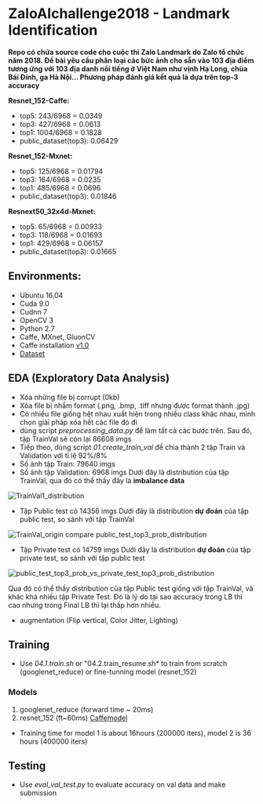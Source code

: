 # ZaloAIchallenge2018 - Landmark Identification
**Repo có chứa source code cho cuộc thi Zalo Landmark do Zalo tổ chức năm 2018.
Đề bài yêu cầu phân loại các bức ảnh cho sẵn vào 103 địa điểm tương ứng với 103 địa danh nổi tiếng ở Việt Nam như vịnh Hạ Long, chùa Bái Đính, ga Hà Nội... Phương pháp đánh giá kết quả là dựa trên top-3 accuracy**

**Resnet_152-Caffe:**
+ top5: 243/6968  = 0.0349
+ top3: 427/6968  = 0.0613
+ top1: 1004/6968 = 0.1828
+ public_dataset(top3): 0.06429

**Resnet_152-Mxnet:**
+ top5: 125/6968  = 0.01794
+ top3: 164/6968  = 0.0235
+ top1: 485/6968 = 0.0696
+ public_dataset(top3): 0.01846

**Resnext50_32x4d-Mxnet:**
+ top5: 65/6968  = 0.00933
+ top3: 118/6968  = 0.01693
+ top1: 429/6968 = 0.06157
+ public_dataset(top3): 0.01665

## Environments:
+ Ubuntu 16.04
+ Cuda 9.0
+ Cudnn 7
+ OpenCV 3
+ Python 2.7
+ Caffe, MXnet, GluonCV
+ Caffe installation [v1.0](https://github.com/BVLC/caffe/releases/tag/1.0)
+ [Dataset](https://challenge.zalo.ai/portal/landmark/data) 

## EDA (Exploratory Data Analysis)
+ Xóa những file bị corrupt (0kb)
+ Xóa file bị nhầm format (.png, .bmp, .tiff nhưng được format thành .jpg)
+ Có nhiều file giống hệt nhau xuất hiện trong nhiều class khác nhau, mình chọn giải pháp xóa hết các file đó đi  
+ dùng script *preprocessing_data.py* để làm tất cả các bước trên. Sau đó, tập TrainVal sẽ còn lại 86608 imgs
+ Tiếp theo, dùng script *01.create_train_val* để chia thành 2 tập Train và Validation với tỉ lệ 92%/8%
+ Số ảnh tập Train: 79640 imgs
+ Số ảnh tập Validation: 6968 imgs
Dưới đây là distribution của tập TrainVal, qua đó có thể thấy đây là **imbalance data**

![TrainVal1_distribution](https://user-images.githubusercontent.com/17918935/58390109-be05b300-8059-11e9-8edf-15f82e6ca6b2.jpg)

+ Tập Public test có 14356 imgs
Dưới đây là distribution **dự đoán** của tập public test, so sánh với tập TrainVal

![TrainVal_origin compare public_test_top3_prob_distribution](https://user-images.githubusercontent.com/17918935/58390395-5486a400-805b-11e9-9e4c-ec70030f0402.jpg)

+ Tập Private test có 14759 imgs
Dưới đây là distribution **dự đoán** của tập private test, so sánh với tập public test

![public_test_top3_prob_vs_private_test_top3_prob_distribution](https://user-images.githubusercontent.com/17918935/58390472-a16a7a80-805b-11e9-94e7-424d11915d14.jpg)

Qua đó có thể thấy distribution của tập Public test giống với tập TrainVal, và khác khá nhiều tập Private Test. Đó là lý do tại sao accuracy trong LB thì cao nhưng trong Final LB thì lại thấp hơn nhiều.

+ augmentation (Flip vertical, Color Jitter, Lighting)

## Training
+ Use *04.1.train.sh* or "04.2.train_resume.sh* to train from scratch (googlenet_reduce) or fine-tunning model (resnet_152)
### Models
1) googlenet_reduce (forward time ~ 20ms)
2) resnet_152 (ft~60ms) [Caffemodel](https://drive.google.com/drive/u/0/folders/1PYXLmVz0jFPRdQwtm62pkZoUgm5T6Hzq)
+ Training time for model 1 is about 16hours (200000 iters), model 2 is 36 hours (400000 iters)

## Testing
+ Use *eval_val_test.py* to evaluate accuracy on val data and make submission
